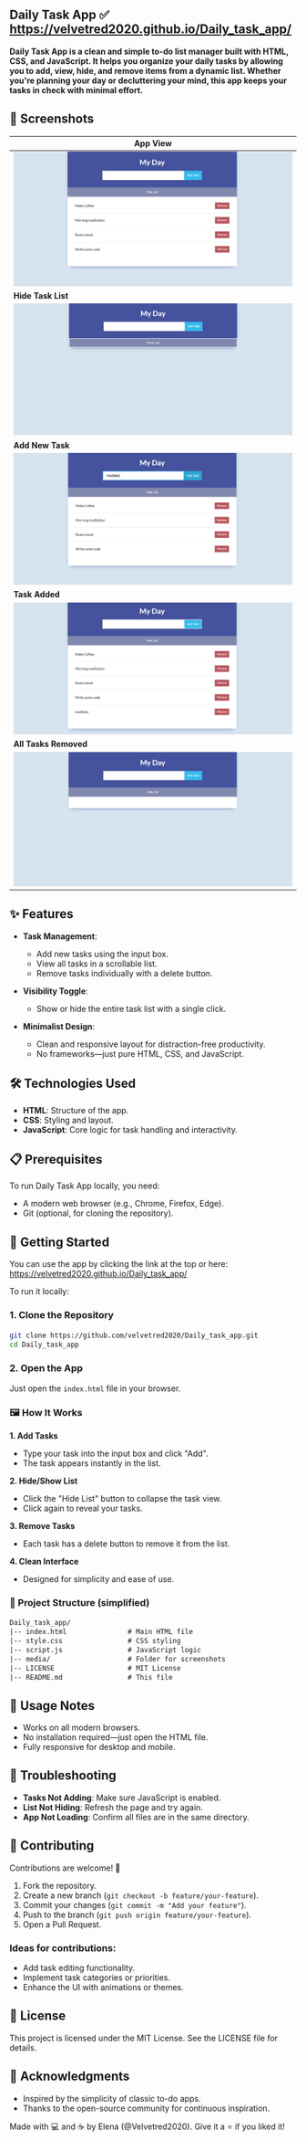 ## Daily Task App ✅ https://velvetred2020.github.io/Daily_task_app/

**Daily Task App is a clean and simple to-do list manager built with HTML, CSS, and JavaScript. It helps you organize your daily tasks by allowing you to add, view, hide, and remove items from a dynamic list. Whether you're planning your day or decluttering your mind, this app keeps your tasks in check with minimal effort.**

## 📸 Screenshots
| **App View** |
|----------------|
| ![App View](images/to_do_appView.png) |
| **Hide Task List** |
| ![Hide Button](images/to_do_appHide.png) |
| **Add New Task** |
| ![Add Task Box](images/to_do_appAdd.png) |
| **Task Added** |
| ![Task Added](images/to_do_appAdded.png) |
| **All Tasks Removed** |
| ![Tasks Removed](images/to_do_appRemove.png) |

## ✨ Features

- **Task Management**:
  - Add new tasks using the input box.
  - View all tasks in a scrollable list.
  - Remove tasks individually with a delete button.

- **Visibility Toggle**:
  - Show or hide the entire task list with a single click.

- **Minimalist Design**:
  - Clean and responsive layout for distraction-free productivity.
  - No frameworks—just pure HTML, CSS, and JavaScript.

## 🛠️ Technologies Used

- **HTML**: Structure of the app.
- **CSS**: Styling and layout.
- **JavaScript**: Core logic for task handling and interactivity.

## 📋 Prerequisites

To run Daily Task App locally, you need:
- A modern web browser (e.g., Chrome, Firefox, Edge).
- Git (optional, for cloning the repository).

## 🚀 Getting Started

You can use the app by clicking the link at the top or here: https://velvetred2020.github.io/Daily_task_app/

To run it locally:

### 1. Clone the Repository
```bash
git clone https://github.com/velvetred2020/Daily_task_app.git
cd Daily_task_app
```

### 2. Open the App
Just open the `index.html` file in your browser.

### 🖼️ How It Works

**1. Add Tasks**
  - Type your task into the input box and click "Add".
  - The task appears instantly in the list.

**2. Hide/Show List**
  - Click the "Hide List" button to collapse the task view.
  - Click again to reveal your tasks.

**3. Remove Tasks**
  - Each task has a delete button to remove it from the list.

**4. Clean Interface**
  - Designed for simplicity and ease of use.

### 📂 Project Structure (simplified)
```
Daily_task_app/
|-- index.html               # Main HTML file
|-- style.css                # CSS styling
|-- script.js                # JavaScript logic
|-- media/                   # Folder for screenshots
|-- LICENSE                  # MIT License
|-- README.md                # This file
```

## 🔧 Usage Notes

- Works on all modern browsers.
- No installation required—just open the HTML file.
- Fully responsive for desktop and mobile.

## 🐞 Troubleshooting

- **Tasks Not Adding**: Make sure JavaScript is enabled.
- **List Not Hiding**: Refresh the page and try again.
- **App Not Loading**: Confirm all files are in the same directory.

## 🌟 Contributing

Contributions are welcome! 🤝

1. Fork the repository.  
2. Create a new branch (`git checkout -b feature/your-feature`).  
3. Commit your changes (`git commit -m "Add your feature"`).  
4. Push to the branch (`git push origin feature/your-feature`).  
5. Open a Pull Request.

### Ideas for contributions:
- Add task editing functionality.
- Implement task categories or priorities.
- Enhance the UI with animations or themes.

## 📜 License

This project is licensed under the MIT License. See the LICENSE file for details.


## 👐 Acknowledgments

- Inspired by the simplicity of classic to-do apps.
- Thanks to the open-source community for continuous inspiration.

Made with 💻 and ☕ by Elena (@Velvetred2020). Give it a ⭐ if you liked it!
